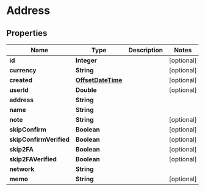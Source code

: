 
# Address

## Properties
Name | Type | Description | Notes
------------ | ------------- | ------------- | -------------
**id** | **Integer** |  |  [optional]
**currency** | **String** |  |  [optional]
**created** | [**OffsetDateTime**](OffsetDateTime.md) |  |  [optional]
**userId** | **Double** |  |  [optional]
**address** | **String** |  | 
**name** | **String** |  | 
**note** | **String** |  |  [optional]
**skipConfirm** | **Boolean** |  |  [optional]
**skipConfirmVerified** | **Boolean** |  |  [optional]
**skip2FA** | **Boolean** |  |  [optional]
**skip2FAVerified** | **Boolean** |  |  [optional]
**network** | **String** |  | 
**memo** | **String** |  |  [optional]



